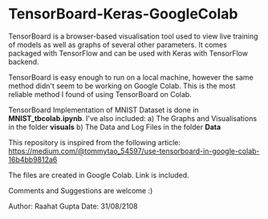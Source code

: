 # TensorBoard-Keras-GoogleColab

  TensorBoard is a browser-based visualisation tool used to view live training of models as well as graphs of several other parameters. It comes packaged with TensorFlow and can be used with Keras with TensorFlow backend.
  
  TensorBoard is easy enough to run on a local machine, however the same method didn't seem to be working on Google Colab. This is the most reliable method I found of using TensorBoard on Colab.
  
  TensorBoard Implementation of MNIST Dataset is done in **MNIST_tbcolab.ipynb**. I've also included:
    a) The Graphs and Visualisations in the folder **visuals**
    b) The Data and Log Files in the folder **Data**
  
  This repository is inspired from the following article: https://medium.com/@tommytao_54597/use-tensorboard-in-google-colab-16b4bb9812a6
  
  The files are created in Google Colab. Link is included.
  
  Comments and Suggestions are welcome :)
  
  Author: Raahat Gupta
  Date: 31/08/2108
